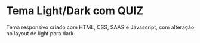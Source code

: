 # Tema Light/Dark com QUIZ
 Tema responsivo criado com HTML, CSS, SAAS e Javascript, com alteração no layout de light para dark
